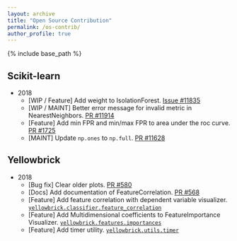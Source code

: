 ```yaml
---
layout: archive
title: "Open Source Contribution"
permalink: /os-contrib/
author_profile: true
---
```


{% include base_path %}

## Scikit-learn
* 2018
  * [WIP / Feature] Add weight to IsolationForest. [Issue #11835](https://github.com/scikit-learn/scikit-learn/issues/11835)
  * [WIP / MAINT] Better error message for invalid metric in NearestNeighbors. [PR #11914](https://github.com/scikit-learn/scikit-learn/pull/11914)
  * [Feature] Add min FPR and min/max FPR to area under the roc curve. [PR #1725](https://github.com/scikit-learn/scikit-learn/pull/11725)
  * [MAINT] Update `np.ones` to `np.full`. [PR #11628](https://github.com/scikit-learn/scikit-learn/pull/11628)

## Yellowbrick
* 2018
  * [Bug fix] Clear older plots. [PR #580](https://github.com/DistrictDataLabs/yellowbrick/pull/580)
  * [Docs] Add documentation of FeatureCorrelation. [PR #568](https://github.com/DistrictDataLabs/yellowbrick/pull/568)
  * [Feature] Add feature correlation with dependent variable visualizer. [`yellowbrick.classifier.feature_correlation`](https://github.com/DistrictDataLabs/yellowbrick/blob/develop/yellowbrick/target/feature_correlation.py)
  * [Feature] Add Multidimensional coefficients to FeatureImportance Visualizer. [`yellowbrick.features.importances`](https://github.com/DistrictDataLabs/yellowbrick/blob/develop/yellowbrick/features/importances.py)
  * [Feature] Add timer utility. [`yellowbrick.utils.timer`](https://github.com/DistrictDataLabs/yellowbrick/blob/develop/yellowbrick/utils/timer.py)
